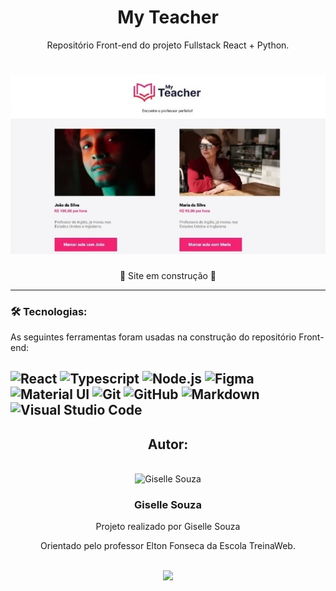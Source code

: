<h1 align="center">My Teacher</h1>

<p align="center">Repositório Front-end do projeto Fullstack React + Python.</p>

<h1 align="center">
  <img alt="Imagem do projeto" title="MyTeacher" src="./public/images/paginaMyTeacher.jpg" />
</h1>

<p align="center">🚧 Site em construção 🚧<p>

---
 
### 🛠 Tecnologias:

As seguintes ferramentas foram usadas na construção do repositório Front-end:

![React](https://img.shields.io/badge/-React-05122A?style=flat&logo=react)
![Typescript](https://img.shields.io/badge/TypeScript-05122A?style=flat&logo=typescript&logoColor=white)
![Node.js](https://img.shields.io/badge/-Node.js-05122A?style=flat&logo=node.js)
![Figma](https://img.shields.io/badge/Figma-05122A?style=flat&logo=figma&logoColor=white)
![Material UI](https://img.shields.io/badge/Material--UI-05122A?style=flat&logo=material-ui&logoColor=white)
![Git](https://img.shields.io/badge/-Git-05122A?style=flat&logo=git)
![GitHub](https://img.shields.io/badge/-GitHub-05122A?style=flat&logo=github)
![Markdown](https://img.shields.io/badge/-Markdown-05122A?style=flat&logo=markdown)
![Visual Studio Code](https://img.shields.io/badge/-Visual%20Studio%20Code-05122A?style=flat&logo=visual-studio-code&logoColor=007ACC)
---
<div align="center">
    <h2>Autor:</h2>
    <br>
    <img alt="Giselle Souza" title="Giselle Souza" src="https://github.com/gisellesouzaa.png" height="200" width="200"/>
    <h3>Giselle Souza</h3>
    <p>Projeto realizado por Giselle Souza</p>
    <p>Orientado pelo professor Elton Fonseca da Escola TreinaWeb.</p>
    <br>
    <a href="https://www.linkedin.com/in/giselle-de-souza-gabriel/" target="_blank"><img src="https://img.shields.io/badge/-LinkedIn-%230077B5?style=flat&logo=linkedin&logoColor=white" target="_blank"></a>
</div>

